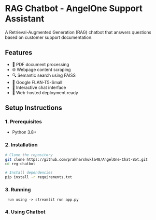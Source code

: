 # RAG Chatbot - AngelOne Support Assistant

A Retrieval-Augmented Generation (RAG) chatbot that answers questions based on customer support documentation.

## Features

- 📄 PDF document processing
- 🌐 Webpage content scraping
- 🔍 Semantic search using FAISS
- 🤖 Google FLAN-T5-Small
- 💬 Interactive chat interface
- 🚀 Web-hosted deployment ready

## Setup Instructions

### 1. Prerequisites

- Python 3.8+

### 2. Installation

```bash
# Clone the repository
git clone https://github.com/prakharshukla48/AngelOne-Chat-Bot.git
cd reg-chatbot

# Install dependencies
pip install -r requirements.txt
```

### 3. Running 

``` run using -> streamlit run app.py```

### 4. Using Chatbot 

``` enter query -> It will return upto 3 valid reponses, if any matches the query.
